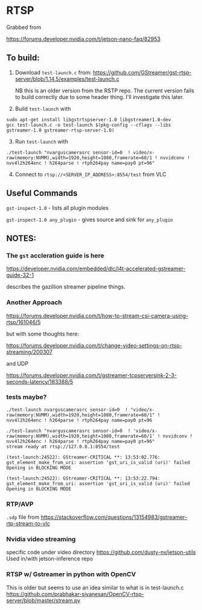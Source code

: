 # RTSP

Grabbed from 

<https://forums.developer.nvidia.com/t/jetson-nano-faq/82953>

## To build:

1. Download `test-launch.c` from: <https://github.com/GStreamer/gst-rtsp-server/blob/1.14.5/examples/test-launch.c>
    
    NB this is an older version from the RSTP repo. The current version fails to build correctly due to some header thing. I'll investigate this later.
2. Build `test-launch` with
```
sudo apt-get install libgstrtspserver-1.0 libgstreamer1.0-dev
gcc test-launch.c -o test-launch $(pkg-config --cflags --libs gstreamer-1.0 gstreamer-rtsp-server-1.0)
```

3. Run `test-launch` with
```
./test-launch "nvarguscamerasrc sensor-id=0  ! video/x-raw(memory:NVMM),width=1920,height=1080,framerate=60/1 ! nvvidconv ! nvv4l2h264enc ! h264parse ! rtph264pay name=pay0 pt=96"
```

4. Connect to `rtsp://<SERVER_IP_ADDRESS>:8554/test` from VLC

## Useful Commands

`gst-inspect-1.0` - lists all plugin modules

`gst-inspect-1.0 any_plugin` - gives source and sink for `any_plugin`

## NOTES:

### The `gst` accleration guide is here

<https://developer.nvidia.com/embedded/dlc/l4t-accelerated-gstreamer-guide-32-1>

describes the gazillion streamer pipeline things.

### Another Approach

<https://forums.developer.nvidia.com/t/how-to-stream-csi-camera-using-rtsp/161046/5>

but with some thoughts here:

<https://forums.developer.nvidia.com/t/change-video-settings-on-rtsp-streaming/200307>

and UDP 

<https://forums.developer.nvidia.com/t/gstreamer-tcpserversink-2-3-seconds-latency/183388/5>
### tests maybe?

```
./test-launch nvarguscamerasrc sensor-id=0  ! "video/x-raw(memory:NVMM),width=1920,height=1080,framerate=60/1" ! nvv4l2h264enc ! h264parse ! rtph264pay name=pay0 pt=96
```


```
./test-launch "nvarguscamerasrc sensor-id=0  ! 'video/x-raw(memory:NVMM),width=1920,height=1080,framerate=60/1' ! nvvidconv ! nvv4l2h264enc ! h264parse ! rtph264pay name=pay0 pt=96" 
stream ready at rtsp://127.0.0.1:8554/test

(test-launch:24522): GStreamer-CRITICAL **: 13:53:02.776: gst_element_make_from_uri: assertion 'gst_uri_is_valid (uri)' failed
Opening in BLOCKING MODE 

(test-launch:24522): GStreamer-CRITICAL **: 13:53:22.794: gst_element_make_from_uri: assertion 'gst_uri_is_valid (uri)' failed
Opening in BLOCKING MODE 
```
### RTP/AVP

`.sdp` file from 
<https://stackoverflow.com/questions/13154983/gstreamer-rtp-stream-to-vlc>

### Nvidia video streaming

specific code under video directory
https://github.com/dusty-nv/jetson-utils
Used in/with jetson-inference repo

### RTSP w/ Gstreamer in python with OpenCV

This is older but seems to use an idea similar to what is in test-launch.c
https://github.com/prabhakar-sivanesan/OpenCV-rtsp-server/blob/master/stream.py

